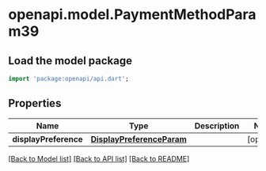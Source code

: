 # openapi.model.PaymentMethodParam39

## Load the model package
```dart
import 'package:openapi/api.dart';
```

## Properties
Name | Type | Description | Notes
------------ | ------------- | ------------- | -------------
**displayPreference** | [**DisplayPreferenceParam**](DisplayPreferenceParam.md) |  | [optional] 

[[Back to Model list]](../README.md#documentation-for-models) [[Back to API list]](../README.md#documentation-for-api-endpoints) [[Back to README]](../README.md)


